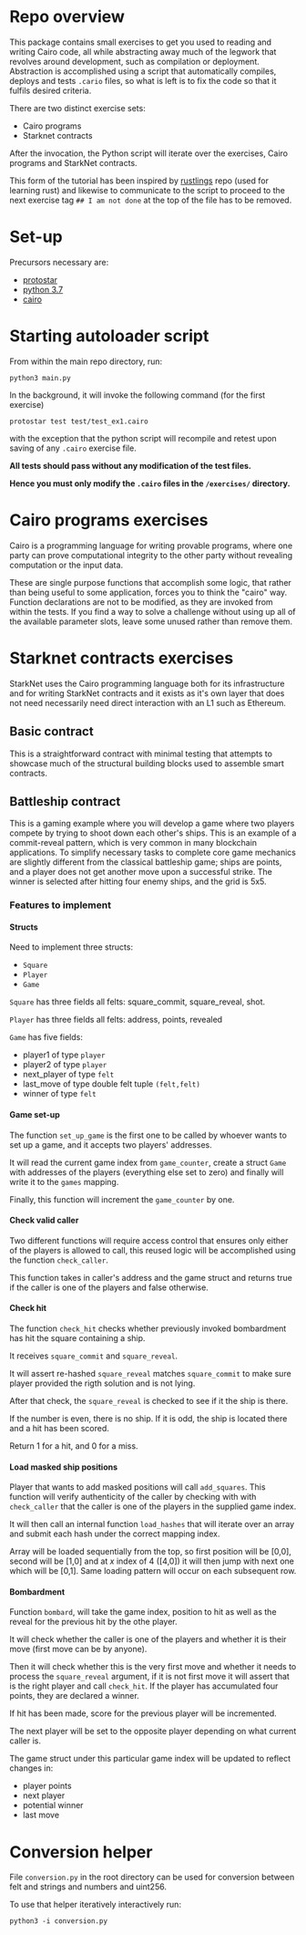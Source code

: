 # Repo overview

This package contains small exercises to get you used to reading and writing Cairo code, all while abstracting away much of the legwork that revolves around development, such as compilation or deployment.
Abstraction is accomplished using a script that automatically compiles, deploys and tests `.cario` files, so what is left is to fix the code so that it fulfils desired criteria.

There are two distinct exercise sets:

- Cairo programs
- Starknet contracts

After the invocation, the Python script will iterate over the exercises, Cairo programs and StarkNet contracts.

This form of the tutorial has been inspired by [rustlings](https://github.com/rust-lang/rustlings) repo (used for learning rust) and likewise to communicate to the script to proceed to the next exercise tag `## I am not done` at the top of the file has to be removed.

# Set-up

Precursors necessary are:

- [protostar](https://docs.swmansion.com/protostar/docs/tutorials/installation)
- [python 3.7](https://www.python.org/downloads/)
- [cairo](https://www.cairo-lang.org/docs/quickstart.html)

# Starting autoloader script

From within the main repo directory, run:

    python3 main.py

In the background, it will invoke the following command (for the first exercise)

    protostar test test/test_ex1.cairo

with the exception that the python script will recompile and retest upon saving of any `.cairo` exercise file.

**All tests should pass without any modification of the test files.**

**Hence you must only modify the `.cairo` files in the `/exercises/` directory.**

# Cairo programs exercises

Cairo is a programming language for writing provable programs, where one party can prove computational integrity to the other party without revealing computation or the input data.

These are single purpose functions that accomplish some logic, that rather than being useful to some application, forces you to think the "cairo" way. Function declarations are not to be modified, as they are invoked from within the tests. If you find a way to solve a challenge without using up all of the available parameter slots, leave some unused rather than remove them.

# Starknet contracts exercises

StarkNet uses the Cairo programming language both for its infrastructure and for writing StarkNet contracts and it exists as it's own layer that does not need necessarily need direct interaction with an L1 such as Ethereum.

## Basic contract

This is a straightforward contract with minimal testing that attempts to showcase much of the structural building blocks used to assemble smart contracts.

## Battleship contract

This is a gaming example where you will develop a game where two players compete by trying to shoot down each other's ships. This is an example of a commit-reveal pattern, which is very common in many blockchain applications.
To simplify necessary tasks to complete core game mechanics are slightly different from the classical battleship game; ships are points, and a player does not get another move upon a successful strike.
The winner is selected after hitting four enemy ships, and the grid is 5x5.

### Features to implement

#### Structs

Need to implement three structs:

- `Square`
- `Player`
- `Game`

`Square` has three fields all felts: square_commit, square_reveal, shot.

`Player` has three fields all felts: address, points, revealed

`Game` has five fields:

- player1 of type `player`
- player2 of type `player`
- next_player of type `felt`
- last_move of type double felt tuple `(felt,felt)`
- winner of type `felt`

#### Game set-up

The function `set_up_game` is the first one to be called by whoever wants to set up a game, and it accepts two players' addresses.

It will read the current game index from `game_counter`, create a struct `Game` with addresses of the players (everything else set to zero) and finally will write it to the `games` mapping.

Finally, this function will increment the `game_counter` by one.

#### Check valid caller

Two different functions will require access control that ensures only either of the players is allowed to call, this reused logic will be accomplished using the function `check_caller`.

This function takes in caller's address and the game struct and returns true if the caller is one of the players and false otherwise.

#### Check hit

The function `check_hit` checks whether previously invoked bombardment has hit the square containing a ship.

It receives `square_commit` and `square_reveal`.

It will assert re-hashed `square_reveal` matches `square_commit` to make sure player provided the rigth solution and is not lying.

After that check, the `square_reveal` is checked to see if it the ship is there.

If the number is even, there is no ship. If it is odd, the ship is located there and a hit has been scored.

Return 1 for a hit, and 0 for a miss.

#### Load masked ship positions

Player that wants to add masked positions will call `add_squares`. This function will verify authenticity of the caller by checking with with `check_caller` that the caller is one of the players in the supplied game index.

It will then call an internal function `load_hashes` that will iterate over an array and submit each hash under the correct mapping index.

Array will be loaded sequentially from the top, so first position will be [0,0], second will be [1,0] and at _x_ index of 4 ([4,0]) it will then jump with next one which will be [0,1]. Same loading pattern will occur on each subsequent row.

#### Bombardment

Function `bombard`, will take the game index, position to hit as well as the reveal for the previous hit by the othe player.

It will check whether the caller is one of the players and whether it is their move (first move can be by anyone).

Then it will check whether this is the very first move and whether it needs to process the `square_reveal` argument, if it is not first move it will assert that is the right player and call `check_hit`. If the player has accumulated four points, they are declared a winner.

If hit has been made, score for the previous player will be incremented.

The next player will be set to the opposite player depending on what current caller is.

The game struct under this particular game index will be updated to reflect changes in:

- player points
- next player
- potential winner
- last move

# Conversion helper

File `conversion.py` in the root directory can be used for conversion between felt and strings and numbers and uint256.

To use that helper iteratively interactively run:

`python3 -i conversion.py`
